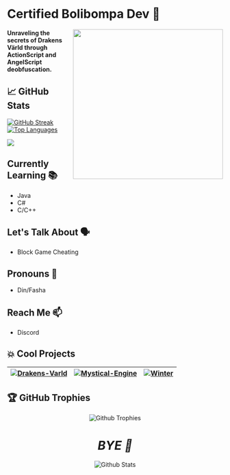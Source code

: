 # Certified Bolibompa Dev 🚀

<img align="right" src="https://github.com/pvpb0t/pvpb0t/blob/main/flux.png?raw=true" width="350">

**Unraveling the secrets of Drakens Värld through ActionScript and AngelScript deobfuscation.**

## 📈 GitHub Stats

[![GitHub Streak](https://github-readme-streak-stats.herokuapp.com?user=pvpb0t&theme=tokyonight)](https://github.com/DenverCoder1/github-readme-streak-stats)
[![Top Languages](https://github-readme-stats.vercel.app/api/top-langs/?username=pvpb0t&layout=compact&theme=tokyonight)](https://github.com/anuraghazra/github-readme-stats)

![](https://komarev.com/ghpvc/?username=pvpb0t&color=blueviolet)

## Currently Learning 📚
- Java
- C#
- C/C++

## Let's Talk About 🗣️
- Block Game Cheating

## Pronouns 💖
- Din/Fasha

## Reach Me 📫
- Discord

## 💥 Cool Projects

| [![Drakens-Varld](https://github-readme-stats-defcon27.vercel.app/api/pin/?username=pvpb0t&repo=Drakens-Varld-SOURCE&show_owner=true&theme=react)](https://github.com/pvpb0t/Drakens-Varld-SOURCE) | [![Mystical-Engine](https://github-readme-stats-defcon27.vercel.app/api/pin/?username=pvpb0t&repo=Mystical-Engine&show_owner=true&theme=react)](https://github.com/pvpb0t/Mystical-Engine) | [![Winter](https://github-readme-stats-defcon27.vercel.app/api/pin/?username=pvpb0t&repo=Winter&show_owner=true&theme=react)](https://github.com/pvpb0t/Winter) |
|:-------------------------------------------------------------------------------------------------------:|:-------------------------------------------------------------------------------------------------------:|:-------------------------------------------------------------------------------------------------------:|





## 🏆 GitHub Trophies
<p align="center">
  <img src="https://github-profile-trophy.vercel.app/?username=pvpb0t&theme=onedark&no-frame=true&margin-w=15&no-bg=true" alt="Github Trophies">
</p>

<h1 align="center"><i>BYE 👋</i></h1>

<p align="center">
        <img src="https://raw.githubusercontent.com/bornmay/bornmay/Update/svg/Bottom.svg" alt="Github Stats" />
</p>
